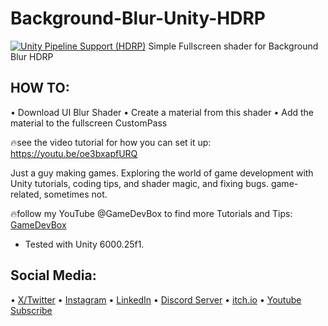 # Background-Blur-Unity-HDRP
[![Unity Pipeline Support (HDRP)](https://img.shields.io/badge/HDRP_✔️-darkred?logo=unity)](https://unity3d.com/get-unity/download)
Simple Fullscreen shader for Background Blur HDRP


## HOW TO:
• Download UI Blur Shader
• Create a material from this shader
• Add the material to the fullscreen CustomPass

🔥see the video tutorial for how you can set it up: https://youtu.be/oe3bxapfURQ


Just a guy making games.
Exploring the world of game development with Unity tutorials, coding tips, and shader magic, and fixing bugs.
game-related, sometimes not.


🔥follow my YouTube @GameDevBox to find more Tutorials and Tips: [GameDevBox](https://www.youtube.com/channel/UCgXs2PTiL19Rv1qOn1SI7XQ)


- Tested with Unity 6000.25f1. 

## Social Media: 
• [X/Twitter](https://x.com/ArianKhatiban)
• [Instagram](https://www.instagram.com/arian.khatiban)
• [LinkedIn](https://www.linkedin.com/in/arian-khatiban-49b30017a/)
• [Discord Server](https://discord.gg/8hpGqBgXmz)
• [itch.io](https://cloudtears.itch.io/)
• [Youtube Subscribe](https://www.youtube.com/channel/UCgXs2PTiL19Rv1qOn1SI7XQ?sub_confirmation=1)




